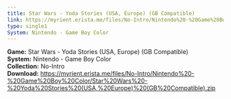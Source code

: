 ```yaml
---
title: Star Wars - Yoda Stories (USA, Europe) (GB Compatible)
link: https://myrient.erista.me/files/No-Intro/Nintendo%20-%20Game%20Boy%20Color/Star%20Wars%20-%20Yoda%20Stories%20(USA,%20Europe)%20(GB%20Compatible).zip
type: single1
System: Nintendo - Game Boy Color
---
```

<b>Game:</b> Star Wars - Yoda Stories (USA, Europe) (GB Compatible)<br>
<b>System:</b> Nintendo - Game Boy Color<br>
<b>Collection:</b> No-Intro<br>
<b>Download:</b> https://myrient.erista.me/files/No-Intro/Nintendo%20-%20Game%20Boy%20Color/Star%20Wars%20-%20Yoda%20Stories%20(USA,%20Europe)%20(GB%20Compatible).zip